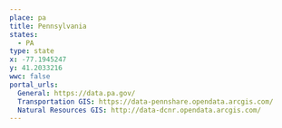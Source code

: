 ```yaml
---
place: pa
title: Pennsylvania
states:
  - PA
type: state
x: -77.1945247
y: 41.2033216
wwc: false
portal_urls:
  General: https://data.pa.gov/
  Transportation GIS: https://data-pennshare.opendata.arcgis.com/
  Natural Resources GIS: http://data-dcnr.opendata.arcgis.com/
---
```

